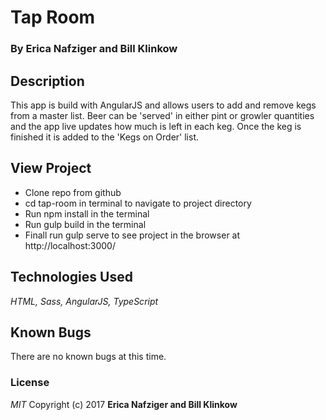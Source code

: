 # Tap Room

### By Erica Nafziger and Bill Klinkow

## Description
This app is build with AngularJS and allows users to add and remove kegs from a master list. Beer can be 'served' in either pint or growler quantities and the app live updates how much is left in each keg. Once the keg is finished it is added to the 'Kegs on Order' list.


## View Project 
* Clone repo from github
* cd tap-room in terminal to navigate to project directory
* Run npm install in the terminal
* Run gulp build in the terminal
* Finall run gulp serve to see project in the browser at http://localhost:3000/

## Technologies Used

*_HTML, Sass, AngularJS, TypeScript_*

## Known Bugs
There are no known bugs at this time.

### License

*MIT*
Copyright (c) 2017 **Erica Nafziger and Bill Klinkow**
